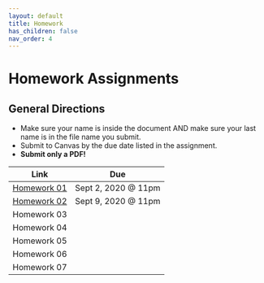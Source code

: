 ```yaml
---
layout: default
title: Homework
has_children: false
nav_order: 4
---
```


# Homework Assignments

## General Directions

- Make sure your name is inside the document AND make sure your last name is in the file name you submit. 
- Submit to Canvas by the due date listed in the assignment.
- **Submit only a PDF!**

|Link                                                 |Due                 |
|-----------------------------------------------------|:------------------:|
|[Homework 01](./hw01.docx)                           |Sept 2, 2020 @ 11pm |
|[Homework 02](./hw02.docx)                           |Sept 9, 2020 @ 11pm |
| Homework 03 ||
| Homework 04 ||
| Homework 05 ||
| Homework 06 ||
| Homework 07 ||